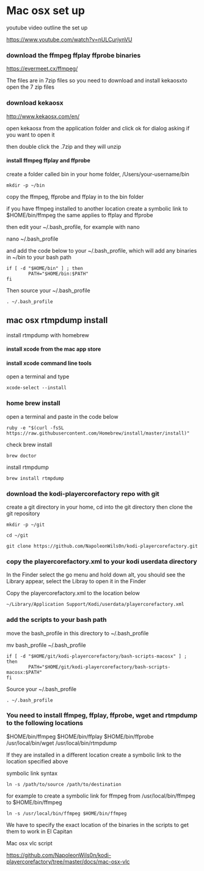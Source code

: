 # Mac osx set up

youtube video outline the set up

https://www.youtube.com/watch?v=nULCurjynVU

### download the ffmpeg ffplay ffprobe binaries

https://evermeet.cx/ffmpeg/
 
The files are in 7zip files 
so you need to download and install kekaosxto open the 7 zip files
 
### download kekaosx 

http://www.kekaosx.com/en/


open kekaosx from the application folder and click ok for dialog asking if you want to open it

then double click the .7zip and they will unzip


#### install ffmpeg ffplay and ffprobe 

create a folder called bin in your home folder, /Users/your-username/bin

	mkdir -p ~/bin

copy the ffmpeg, ffprobe and ffplay in to the bin folder

if you have ffmpeg installed to another location create a symbolic link to $HOME/bin/ffmpeg
the same applies to ffplay and ffprobe

then edit your ~/.bash_profile, for example with nano

nano ~/.bash_profile

and add the code below to your ~/.bash_profile, 
which will add any binaries in ~/bin to your bash path


	if [ -d "$HOME/bin" ] ; then
	        PATH="$HOME/bin:$PATH"
	fi

 
Then source your ~/.bash_profile

	. ~/.bash_profile


## mac osx rtmpdump install

install rtmpdump with homebrew


#### install xcode from the mac app store

#### install xcode command line tools

open a terminal and type

	xcode-select --install

### home brew install

open a terminal and paste in the code below

	ruby -e "$(curl -fsSL https://raw.githubusercontent.com/Homebrew/install/master/install)"

check brew install

	brew doctor

install rtmpdump

	brew install rtmpdump


###  download the kodi-playercorefactory repo with git

create a git directory in your home, cd into the git directory
then clone the git repository


	mkdir -p ~/git

	cd ~/git

	git clone https://github.com/NapoleonWils0n/kodi-playercorefactory.git


### copy the playercorefactory.xml to your kodi userdata directory

In the Finder select the go menu and hold down alt, 
you should see the Library appear, select the Libray to open it in the Finder

Copy the playercorefactory.xml to the location below
	
	~/Library/Application Support/Kodi/userdata/playercorefactory.xml


### add the scripts to your bash path

move the bash_profile in this directory to ~/.bash_profile

mv bash_profile ~/.bash_profile

	if [ -d "$HOME/git/kodi-playercorefactory/bash-scripts-macosx" ] ; then
	        PATH="$HOME/git/kodi-playercorefactory/bash-scripts-macosx:$PATH"
	fi


Source your ~/.bash_profile

	. ~/.bash_profile


### You need to install ffmpeg, ffplay, ffprobe, wget and rtmpdump to the following locations

$HOME/bin/ffmpeg
$HOME/bin/ffplay
$HOME/bin/ffprobe
/usr/local/bin/wget 
/usr/local/bin/rtmpdump

If they are installed in a different location create a symbolic link to the location specified above

symbolic link syntax

	ln -s /path/to/source /path/to/destination

for example to create a symbolic link for ffmpeg from /usr/local/bin/ffmpeg to $HOME/bin/ffmpeg

	ln -s /usr/local/bin/ffmpeg $HOME/bin/ffmpeg


We have to specify the exact location of the binaries in the scripts to get them to work in El Capitan


Mac osx vlc script

https://github.com/NapoleonWils0n/kodi-playercorefactory/tree/master/docs/mac-osx-vlc

